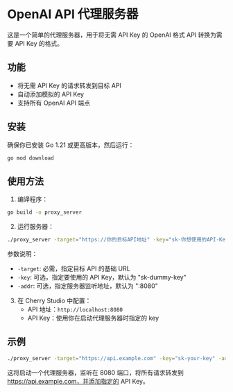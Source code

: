 # OpenAI API 代理服务器

这是一个简单的代理服务器，用于将无需 API Key 的 OpenAI 格式 API 转换为需要 API Key 的格式。

## 功能

- 将无需 API Key 的请求转发到目标 API
- 自动添加模拟的 API Key
- 支持所有 OpenAI API 端点

## 安装

确保你已安装 Go 1.21 或更高版本，然后运行：

```bash
go mod download
```

## 使用方法

1. 编译程序：
```bash
go build -o proxy_server
```

2. 运行服务器：
```bash
./proxy_server -target="https://你的目标API地址" -key="sk-你想使用的API-Key" -addr=":8080"
```

参数说明：
- `-target`: 必需，指定目标 API 的基础 URL
- `-key`: 可选，指定要使用的 API Key，默认为 "sk-dummy-key"
- `-addr`: 可选，指定服务器监听地址，默认为 ":8080"

3. 在 Cherry Studio 中配置：
   - API 地址：`http://localhost:8080`
   - API Key：使用你在启动代理服务器时指定的 key

## 示例

```bash
./proxy_server -target="https://api.example.com" -key="sk-your-key" -addr=":8080"
```

这将启动一个代理服务器，监听在 8080 端口，将所有请求转发到 https://api.example.com，并添加指定的 API Key。 